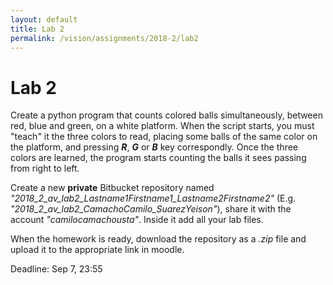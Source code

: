 ```yaml
---
layout: default
title: Lab 2
permalink: /vision/assignments/2018-2/lab2
---
```


# Lab 2

Create a python program that counts colored balls simultaneously, between red, blue and green, on a white platform. When the script starts, you must "teach" it the three colors to read, placing some balls of the same color on the platform, and pressing ***R***, ***G*** or ***B*** key correspondly. Once the three colors are learned, the program starts counting the balls it sees passing from right to left.

Create a new **private** Bitbucket repository named *"2018_2_av_lab2_Lastname1Firstname1_Lastname2Firstname2"* (E.g. *"2018_2_av_lab2_CamachoCamilo_SuarezYeison"*),  share it with the account *"camilocamachousta"*. Inside it  add all your lab files.

When the homework is ready, download the repository as a *.zip* file and upload it to the appropriate link in moodle.

Deadline: Sep 7, 23:55

